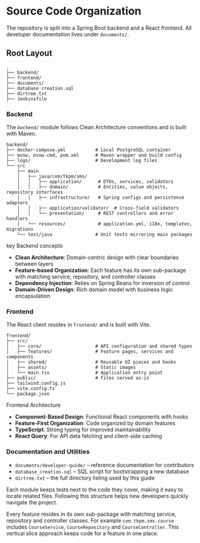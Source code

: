 # Source Code Organization

The repository is split into a Spring Boot backend and a React frontend. All developer documentation lives under `documents/`.

## Root Layout

```
.
├── backend/
├── frontend/
├── documents/
├── database_creation.sql
├── dirtree.txt
├── Jenkinsfile
```

### Backend

The `backend/` module follows Clean Architecture conventions and is built with Maven.

```
backend/
├── docker-compose.yml           # Local PostgreSQL container
├── mvnw, mvnw.cmd, pom.xml      # Maven wrapper and build config
├── logs/                        # Development log files
└── src
    ├── main
    │   ├── java/com/tkpm/sms/
    │   │   ├── application/      # DTOs, services, validators
    │   │   ├── domain/           # Entities, value objects, repository interfaces
    │   │   ├── infrastructure/   # Spring configs and persistence adapters
    │   │   ├── application/validator/  # Cross-field validators
    │   │   └── presentation/     # REST controllers and error handlers
    │   └── resources/            # application.yml, i18n, templates, migrations
    └── test/java                # Unit tests mirroring main packages
```
key Backend concepts
* **Clean Architecture**: Domain-centric design with clear boundaries between layers
* **Feature-based Organization**: Each feature has its own sub-package with matching service, repository, and controller classes
* **Dependency Injection**: Relies on Spring Beans for inversion of control
* **Domain-Driven Design**: Rich domain model with business logic encapsulation

### Frontend

The React client resides in `frontend/` and is built with Vite.

```
frontend/
├── src/
│   ├── core/                    # API configuration and shared types
│   ├── features/                # Feature pages, services and components
│   ├── shared/                  # Reusable UI pieces and hooks
│   ├── assets/                  # Static images
│   └── main.tsx                 # Application entry point
├── public/                      # Files served as-is
├── tailwind.config.js
├── vite.config.ts
└── package.json
```
Frontend Architecture
* **Component-Based Design**: Functional React components with hooks
* **Feature-First Organization**: Code organized by domain features
* **TypeScript**: Strong typing for improved maintainability
* **React Query**: For API data fetching and client-side caching

### Documentation and Utilities

- `documents/developer-guide/` – reference documentation for contributors
- `database_creation.sql` – SQL script for bootstrapping a new database
- `dirtree.txt` – the full directory listing used by this guide

Each module keeps tests next to the code they cover, making it easy to locate related files. Following this structure helps new developers quickly navigate the project.

Every feature resides in its own sub-package with matching service, repository and controller classes. For example `com.tkpm.sms.course` includes `CourseService`, `CourseRepository` and `CourseController`. This vertical slice approach keeps code for a feature in one place.

